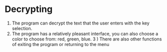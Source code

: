 # Decrypting
1) The program can decrypt the text that the user enters with the key selection.
2) The program has a relatively pleasant interface, you can also choose a color to choose from: red, green, blue.
3 ) There are also other functions of exiting the program or returning to the menu
